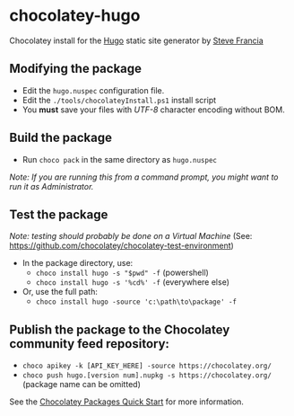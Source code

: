 chocolatey-hugo
===============

Chocolatey install for the [Hugo][hugo] static site generator by [Steve Francia][francia]

## Modifying the package

- Edit the `hugo.nuspec` configuration file.
- Edit the `./tools/chocolateyInstall.ps1` install script
- You **must** save your files with *UTF-8* character encoding without BOM.

## Build the package

- Run `choco pack` in the same directory as `hugo.nuspec`

_Note: If you are running this from a command prompt, you might want to run it as Administrator._

## Test the package

_Note: testing should probably be done on a Virtual Machine_
(See: https://github.com/chocolatey/chocolatey-test-environment)

- In the package directory, use:
  - `choco install hugo -s "$pwd" -f` (powershell)
  - `choco install hugo -s '%cd%' -f` (everywhere else)
- Or, use the full path:
  - `choco install hugo -source 'c:\path\to\package' -f`

## Publish the package to the Chocolatey community feed repository:
- `choco apikey -k [API_KEY_HERE] -source https://chocolatey.org/`
- `choco push hugo.[version num].nupkg -s https://chocolatey.org/` (package name can be omitted)

See the [Chocolatey Packages Quick Start][quickstart] for more information.

[quickstart]: https://github.com/chocolatey/choco/wiki/CreatePackagesQuickStart
[hugo]: https://gohugo.io/
[choco]: http://chocolatey.org/
[francia]: http://spf13.com